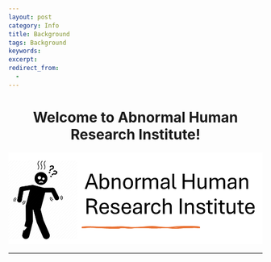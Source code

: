 ```yaml
---
layout: post
category: Info
title: Background
tags: Background
keywords: 
excerpt: 
redirect_from:
  - 
---
```


# <Center> Welcome to Abnormal Human Research Institute! </Center> #

![title](\assets\images\abnormal_man.png)

---



